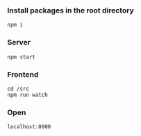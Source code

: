 ### Install packages in the root directory
```
npm i
```

### Server
```
npm start
```

### Frontend
```
cd /src
npm run watch
```

### Open
`localhost:8000`